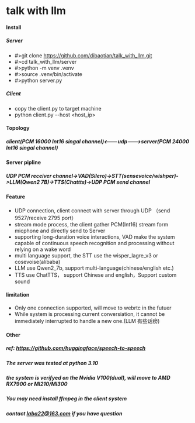 # talk with llm

#### Install
##### Server
- #>git clone https://github.com/dibaotian/talk_with_llm.git
- #>cd talk_with_llm/server
- #>python -m venv .venv
- #>source .venv/bin/activate
- #>python server.py

##### Client
- copy the client.py to target machine
- python client.py --host <host_ip>

#### Topology 
##### client(PCM 16000 Int16 singal channel)<---udp--->server(PCM 24000 Int16 singal channel)

#### Server pipline
##### UDP PCM receiver channel->VAD(Silero)->STT(sensevoice/wishper)->LLM(Qwen2 7B)->TTS(Chattts)->UDP PCM send channel

#### Feature
- UDP connection,  client connect with server through UDP （send 9527/receive 2795 port）
- stream mode process, the client gather PCM(Int16) stream form micphone and directly send to Server
- supporting long-duration voice interactions, VAD make the system capable of continuous speech recognition and processing without relying on a wake word
- multi language support, the STT use the wisper_lagre_v3 or cosevoise(alibaba)
- LLM use Qwen2_7b, support multi-language(chinese/english etc.) 
- TTS use ChatTTS， support Chinese and english，Support custom sound

#### limitation
- Only one connection supported, will move to webrtc in the futuer
- While system is processing current conversiation, it cannot be immediately interrupted to handle a new one.(LLM 有些话痨)


#### Other
##### ref: https://github.com/huggingface/speech-to-speech
##### The server was tested at python 3.10
##### the system is verifyed on the Nvidia V100(dual), will move to AMD RX7900 or MI210/MI300
##### You may need install ffmpeg in the client system
##### contact laba22@163.com if you have question
